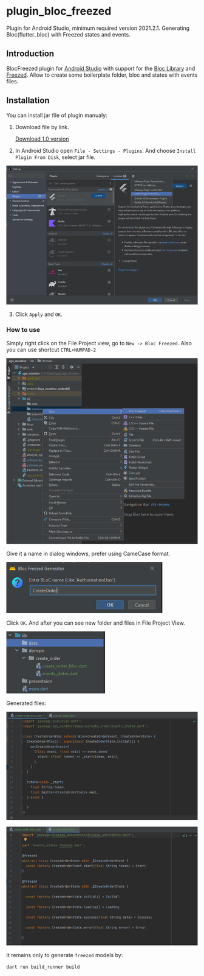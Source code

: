 # plugin_bloc_freezed
Plugin for Android Studio, minimum required version 2021.2.1. Generating Bloc(flutter_bloc) with Freezed states and events.

## Introduction

BlocFreezed plugin for  [Android Studio](https://developer.android.com/studio/) with support for the [Bloc Library](https://bloclibrary.dev) and [Freezed](https://pub.dev/packages/freezed). Allow to create some boilerplate folder, bloc and states with events files. 

## Installation

You can install jar file of plugin manualy:
1. Download file by link.

	<a id="download_link" href="https://github.com/NikitaMasev/plugin_bloc_freezed/raw/main/build/libs/bloc_freezed-1.0.jar">Download 1.0 version</a>
	
2. In Android Studio open `File - Settings - Plugins`.  And choose `Install Plugin From Disk`, select jar file.

![select_plugin_file](https://github.com/NikitaMasev/plugin_bloc_freezed/blob/main/assets/plugin_install.png)

3. Click `Apply` and `OK`. 

### How to use

Simply right click on the File Project view, go to `New -> Bloc Freezed`. Also you can use shortcut `CTRL+NUMPAD-2`

![plugin_action](https://github.com/NikitaMasev/plugin_bloc_freezed/blob/main/assets/plugin_action.png)

Give it a name in dialog windows, prefer using CameCase format.

![plugin_dialog_window](https://github.com/NikitaMasev/plugin_bloc_freezed/blob/main/assets/plugin_dialog_window.png)

Click `OK`. And after you can see new folder and files in File Project View.

![plugin_created_files](https://github.com/NikitaMasev/plugin_bloc_freezed/blob/main/assets/plugin_created_files.png)

Generated files:

![plugin_created_bloc](https://github.com/NikitaMasev/plugin_bloc_freezed/blob/main/assets/plugin_created_bloc.png)

![plugin_created_events_states](https://github.com/NikitaMasev/plugin_bloc_freezed/blob/main/assets/plugin_created_events_states.png)

It remains only to generate `freezed` models by: 

```
dart run build_runner build
```
